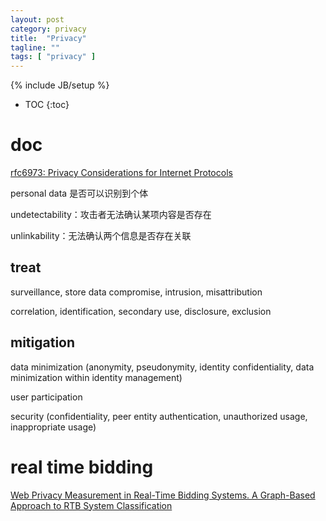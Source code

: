 ```yaml
---
layout: post
category: privacy
title:  "Privacy"
tagline: ""
tags: [ "privacy" ] 
---
```

{% include JB/setup %}

* TOC
{:toc}

# doc

[rfc6973: Privacy Considerations for Internet Protocols](https://datatracker.ietf.org/doc/html/rfc6973)

personal data 是否可以识别到个体

undetectability：攻击者无法确认某项内容是否存在

unlinkability：无法确认两个信息是否存在关联

## treat

surveillance, store data compromise, intrusion, misattribution

correlation, identification, secondary use, disclosure, exclusion

## mitigation

data minimization (anonymity, pseudonymity, identity confidentiality, data minimization within identity management)

user participation

security (confidentiality, peer entity authentication, unauthorized usage, inappropriate usage)


# real time bidding

[Web Privacy Measurement in Real-Time Bidding Systems. A Graph-Based Approach to RTB System Classification](https://papers.ssrn.com/sol3/papers.cfm?abstract_id=3319284)
